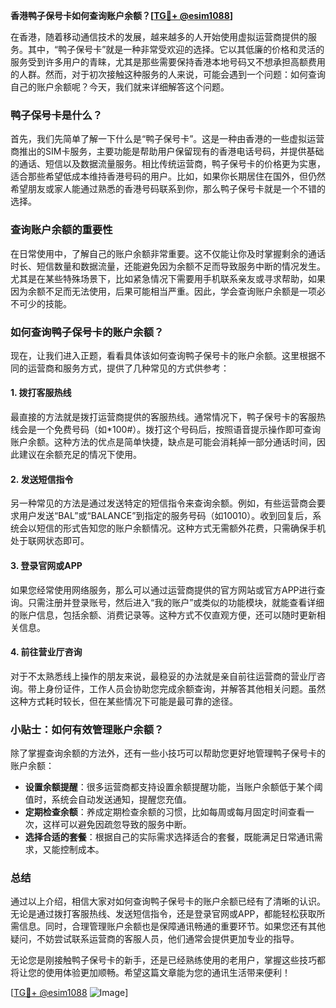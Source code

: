 **香港鸭子保号卡如何查询账户余额？[[TG💪+ @esim1088](https://t.me/s/esim1088)]**

在香港，随着移动通信技术的发展，越来越多的人开始使用虚拟运营商提供的服务。其中，“鸭子保号卡”就是一种非常受欢迎的选择。它以其低廉的价格和灵活的服务受到许多用户的青睐，尤其是那些需要保持香港本地号码又不想承担高额费用的人群。然而，对于初次接触这种服务的人来说，可能会遇到一个问题：如何查询自己的账户余额呢？今天，我们就来详细解答这个问题。

### 鸭子保号卡是什么？

首先，我们先简单了解一下什么是“鸭子保号卡”。这是一种由香港的一些虚拟运营商推出的SIM卡服务，主要功能是帮助用户保留现有的香港电话号码，并提供基础的通话、短信以及数据流量服务。相比传统运营商，鸭子保号卡的价格更为实惠，适合那些希望低成本维持香港号码的用户。比如，如果你长期居住在国外，但仍然希望朋友或家人能通过熟悉的香港号码联系到你，那么鸭子保号卡就是一个不错的选择。

### 查询账户余额的重要性

在日常使用中，了解自己的账户余额非常重要。这不仅能让你及时掌握剩余的通话时长、短信数量和数据流量，还能避免因为余额不足而导致服务中断的情况发生。尤其是在某些特殊场景下，比如紧急情况下需要用手机联系亲友或寻求帮助，如果因为余额不足而无法使用，后果可能相当严重。因此，学会查询账户余额是一项必不可少的技能。

### 如何查询鸭子保号卡的账户余额？

现在，让我们进入正题，看看具体该如何查询鸭子保号卡的账户余额。这里根据不同的运营商和服务方式，提供了几种常见的方式供参考：

#### 1. **拨打客服热线**
   最直接的方法就是拨打运营商提供的客服热线。通常情况下，鸭子保号卡的客服热线会是一个免费号码（如*100#）。拨打这个号码后，按照语音提示操作即可查询账户余额。这种方法的优点是简单快捷，缺点是可能会消耗掉一部分通话时间，因此建议在余额充足的情况下使用。

#### 2. **发送短信指令**
   另一种常见的方法是通过发送特定的短信指令来查询余额。例如，有些运营商会要求用户发送“BAL”或“BALANCE”到指定的服务号码（如10010）。收到回复后，系统会以短信的形式告知您的账户余额情况。这种方式无需额外花费，只需确保手机处于联网状态即可。

#### 3. **登录官网或APP**
   如果您经常使用网络服务，那么可以通过运营商提供的官方网站或官方APP进行查询。只需注册并登录账号，然后进入“我的账户”或类似的功能模块，就能查看详细的账户信息，包括余额、消费记录等。这种方式不仅直观方便，还可以随时更新相关信息。

#### 4. **前往营业厅咨询**
   对于不太熟悉线上操作的朋友来说，最稳妥的办法就是亲自前往运营商的营业厅咨询。带上身份证件，工作人员会协助您完成余额查询，并解答其他相关问题。虽然这种方式耗时较长，但在某些情况下可能是最可靠的途径。

### 小贴士：如何有效管理账户余额？

除了掌握查询余额的方法外，还有一些小技巧可以帮助您更好地管理鸭子保号卡的账户余额：

- **设置余额提醒**：很多运营商都支持设置余额提醒功能，当账户余额低于某个阈值时，系统会自动发送通知，提醒您充值。
- **定期检查余额**：养成定期检查余额的习惯，比如每周或每月固定时间查看一次，这样可以避免因疏忽导致的服务中断。
- **选择合适的套餐**：根据自己的实际需求选择适合的套餐，既能满足日常通讯需求，又能控制成本。

### 总结

通过以上介绍，相信大家对如何查询鸭子保号卡的账户余额已经有了清晰的认识。无论是通过拨打客服热线、发送短信指令，还是登录官网或APP，都能轻松获取所需信息。同时，合理管理账户余额也是保障通讯畅通的重要环节。如果您还有其他疑问，不妨尝试联系运营商的客服人员，他们通常会提供更加专业的指导。

无论您是刚接触鸭子保号卡的新手，还是已经熟练使用的老用户，掌握这些技巧都将让您的使用体验更加顺畅。希望这篇文章能为您的通讯生活带来便利！  

[[TG💪+ @esim1088](https://t.me/s/esim1088) ![Image](https://i.postimg.cc/4NQfJmqS/Snipaste-2025-05-13-00-14-12.png)]